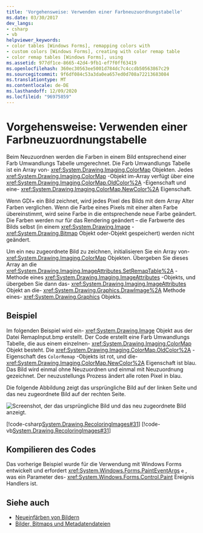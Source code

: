 ```yaml
---
title: 'Vorgehensweise: Verwenden einer Farbneuzuordnungstabelle'
ms.date: 03/30/2017
dev_langs:
- csharp
- vb
helpviewer_keywords:
- color tables [Windows Forms], remapping colors with
- custom colors [Windows Forms], creating with color remap table
- color remap tables [Windows Forms], using
ms.assetid: 977df1ce-8665-42d4-9fb1-ef7f0ff63419
ms.openlocfilehash: 360ec30563ee5001d784dc7c4ccdb50563867c29
ms.sourcegitcommit: 9f6df084c53a3da0ea657ed0d708a72213683084
ms.translationtype: MT
ms.contentlocale: de-DE
ms.lasthandoff: 12/09/2020
ms.locfileid: "96975859"
---
```

# <a name="how-to-use-a-color-remap-table"></a>Vorgehensweise: Verwenden einer Farbneuzuordnungstabelle
Beim Neuzuordnen werden die Farben in einem Bild entsprechend einer Farb Umwandlungs Tabelle umgerechnet. Die Farb Umwandlungs Tabelle ist ein Array von- <xref:System.Drawing.Imaging.ColorMap> Objekten. Jedes <xref:System.Drawing.Imaging.ColorMap> -Objekt im-Array verfügt über eine <xref:System.Drawing.Imaging.ColorMap.OldColor%2A> -Eigenschaft und eine- <xref:System.Drawing.Imaging.ColorMap.NewColor%2A> Eigenschaft.  
  
 Wenn GDI+ ein Bild zeichnet, wird jedes Pixel des Bilds mit dem Array Alter Farben verglichen. Wenn die Farbe eines Pixels mit einer alten Farbe übereinstimmt, wird seine Farbe in die entsprechende neue Farbe geändert. Die Farben werden nur für das Rendering geändert – die Farbwerte des Bilds selbst (in einem <xref:System.Drawing.Image> - <xref:System.Drawing.Bitmap> Objekt oder-Objekt gespeichert) werden nicht geändert.  
  
 Um ein neu zugeordnete Bild zu zeichnen, initialisieren Sie ein Array von- <xref:System.Drawing.Imaging.ColorMap> Objekten. Übergeben Sie dieses Array an die <xref:System.Drawing.Imaging.ImageAttributes.SetRemapTable%2A> -Methode eines <xref:System.Drawing.Imaging.ImageAttributes> -Objekts, und übergeben Sie dann das- <xref:System.Drawing.Imaging.ImageAttributes> Objekt an die- <xref:System.Drawing.Graphics.DrawImage%2A> Methode eines- <xref:System.Drawing.Graphics> Objekts.  
  
## <a name="example"></a>Beispiel  
 Im folgenden Beispiel wird ein- <xref:System.Drawing.Image> Objekt aus der Datei RemapInput.bmp erstellt. Der Code erstellt eine Farb Umwandlungs Tabelle, die aus einem einzelnen- <xref:System.Drawing.Imaging.ColorMap> Objekt besteht. Die <xref:System.Drawing.Imaging.ColorMap.OldColor%2A> -Eigenschaft des `ColorRemap` -Objekts ist rot, und die- <xref:System.Drawing.Imaging.ColorMap.NewColor%2A> Eigenschaft ist blau. Das Bild wird einmal ohne Neuzuordnen und einmal mit Neuzuordnung gezeichnet. Der neuzustellungs Prozess ändert alle roten Pixel in blau.  
  
 Die folgende Abbildung zeigt das ursprüngliche Bild auf der linken Seite und das neu zugeordnete Bild auf der rechten Seite.  
  
 ![Screenshot, der das ursprüngliche Bild und das neu zugeordnete Bild anzeigt.](./media/how-to-use-a-color-remap-table/original-image-remap-colors.png)  
  
 [!code-csharp[System.Drawing.RecoloringImages#31](~/samples/snippets/csharp/VS_Snippets_Winforms/System.Drawing.RecoloringImages/CS/Class1.cs#31)]
 [!code-vb[System.Drawing.RecoloringImages#31](~/samples/snippets/visualbasic/VS_Snippets_Winforms/System.Drawing.RecoloringImages/VB/Class1.vb#31)]  
  
## <a name="compiling-the-code"></a>Kompilieren des Codes  
 Das vorherige Beispiel wurde für die Verwendung mit Windows Forms entwickelt und erfordert <xref:System.Windows.Forms.PaintEventArgs> `e` , was ein Parameter des- <xref:System.Windows.Forms.Control.Paint> Ereignis Handlers ist.  
  
## <a name="see-also"></a>Siehe auch

- [Neueinfärben von Bildern](recoloring-images.md)
- [Bilder, Bitmaps und Metadatendateien](images-bitmaps-and-metafiles.md)
